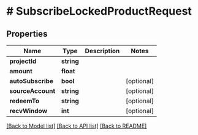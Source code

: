 # # SubscribeLockedProductRequest

## Properties

Name | Type | Description | Notes
------------ | ------------- | ------------- | -------------
**projectId** | **string** |  |
**amount** | **float** |  |
**autoSubscribe** | **bool** |  | [optional]
**sourceAccount** | **string** |  | [optional]
**redeemTo** | **string** |  | [optional]
**recvWindow** | **int** |  | [optional]

[[Back to Model list]](../../README.md#models) [[Back to API list]](../../README.md#endpoints) [[Back to README]](../../README.md)
